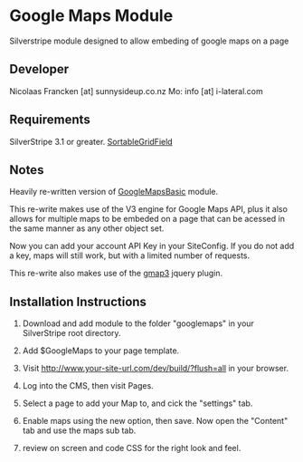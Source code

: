 # Google Maps Module

Silverstripe module designed to allow embeding of google maps on a page

## Developer

Nicolaas Francken [at] sunnysideup.co.nz
Mo: info [at] i-lateral.com

## Requirements

SilverStripe 3.1 or greater.
[SortableGridField](https://github.com/UndefinedOffset/SortableGridField)

## Notes

Heavily re-written version of [GoogleMapsBasic](https://github.com/sunnysideup/silverstripe-googlemapbasic) module.

This re-write makes use of the V3 engine for Google Maps API, plus it also
allows for multiple maps to be embeded on a page that can be acessed in the same
manner as any other object set.

Now you can add your account API Key in your SiteConfig. If you do not add
a key, maps will still work, but with a limited number of requests.

This re-write also makes use of the [gmap3](http://gmap3.net/) jquery plugin.

## Installation Instructions

1. Download and add module to the folder "googlemaps" in your SilverStripe root directory.

2. Add $GoogleMaps to your page template.

3. Visit http://www.your-site-url.com/dev/build/?flush=all in your browser.

4. Log into the CMS, then visit Pages.

5. Select a page to add your Map to, and cick the "settings" tab.

6. Enable maps using the new option, then save. Now open the "Content" tab and use the maps sub tab.

7. review on screen and code CSS for the right look and feel.
